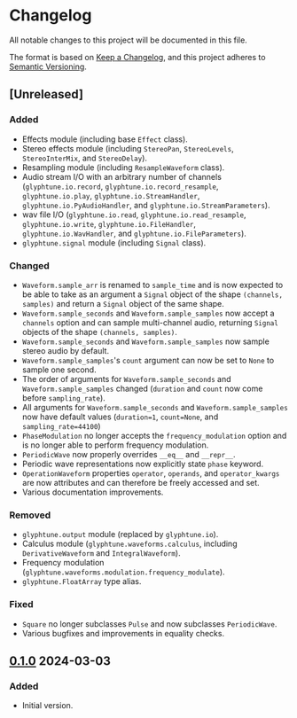 # Changelog

All notable changes to this project will be documented in this file.

The format is based on [Keep a Changelog](https://keepachangelog.com/en/1.1.0/),
and this project adheres to [Semantic Versioning](https://semver.org/spec/v2.0.0.html).

## [Unreleased]

### Added

- Effects module (including base `Effect` class).
- Stereo effects module (including `StereoPan`, `StereoLevels`, `StereoInterMix`, and `StereoDelay`).
- Resampling module (including `ResampleWaveform` class).
- Audio stream I/O with an arbitrary number of channels (`glyphtune.io.record`, `glyphtune.io.record_resample`, `glyphtune.io.play`, `glyphtune.io.StreamHandler`, `glyphtune.io.PyAudioHandler`, and `glyphtune.io.StreamParameters`).
- wav file I/O (`glyphtune.io.read`, `glyphtune.io.read_resample`, `glyphtune.io.write`, `glyphtune.io.FileHandler`, `glyphtune.io.WavHandler`, and `glyphtune.io.FileParameters`).
- `glyphtune.signal` module (including `Signal` class).

### Changed

- `Waveform.sample_arr` is renamed to `sample_time` and is now expected to be able to take as an argument a `Signal` object of the shape `(channels, samples)` and return a `Signal` object of the same shape.
- `Waveform.sample_seconds` and `Waveform.sample_samples` now accept a `channels` option and can sample multi-channel audio, returning `Signal` objects of the shape `(channels, samples)`.
- `Waveform.sample_seconds` and `Waveform.sample_samples` now sample stereo audio by default.
- `Waveform.sample_samples`'s `count` argument can now be set to `None` to sample one second.
- The order of arguments for `Waveform.sample_seconds` and `Waveform.sample_samples` changed (`duration` and `count` now come before `sampling_rate`).
- All arguments for `Waveform.sample_seconds` and `Waveform.sample_samples` now have default values (`duration=1`, `count=None`, and `sampling_rate=44100`)
- `PhaseModulation` no longer accepts the `frequency_modulation` option and is no longer able to perform frequency modulation.
- `PeriodicWave` now properly overrides `__eq__` and `__repr__`.
- Periodic wave representations now explicitly state `phase` keyword.
- `OperationWaveform` properties `operator`, `operands`, and `operator_kwargs` are now attributes and can therefore be freely accessed and set. 
- Various documentation improvements.

### Removed

- `glyphtune.output` module (replaced by `glyphtune.io`).
- Calculus module (`glyphtune.waveforms.calculus`, including `DerivativeWaveform` and `IntegralWaveform`).
- Frequency modulation (`glyphtune.waveforms.modulation.frequency_modulate`).
- `glyphtune.FloatArray` type alias.

### Fixed

- `Square` no longer subclasses `Pulse` and now subclasses `PeriodicWave`.
- Various bugfixes and improvements in equality checks.

## [0.1.0] 2024-03-03

### Added

- Initial version.

[0.1.0]: https://github.com/PYEEDM/glyphtune/releases/tag/0.1.0